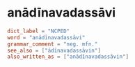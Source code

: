 # anādīnavadassāvi

``` toml
dict_label = "NCPED"
word = "anādīnavadassāvi"
grammar_comment = "neg. mfn."
see_also = ["ādīnavadassāvin"]
also_written_as = ["anādīnavadassāvin"]
```

